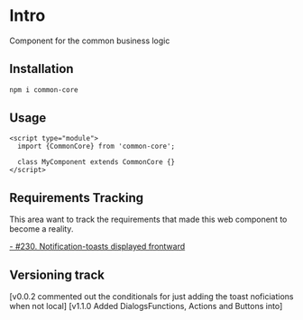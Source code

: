 # Intro
Component for the common business logic

## Installation

```bash
npm i common-core
```

## Usage

```
<script type="module">
  import {CommonCore} from 'common-core';

  class MyComponent extends CommonCore {}
</script>
```

## Requirements Tracking

This area want to track the requirements that made this web component to become a reality.

[- #230. Notification-toasts displayed frontward](https://github.com/FranGomezVenegas/FE-Issues/issues/230)

## Versioning track

[v0.0.2 commented out the conditionals for just adding the toast noficiations when not local]
[v1.1.0 Added DialogsFunctions, Actions and Buttons into]
